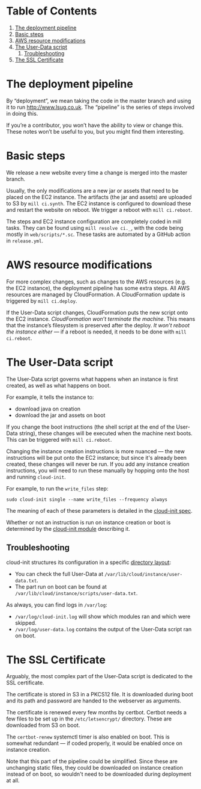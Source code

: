 # Table of Contents

1.  [The deployment pipeline](#org14a2e90)
2.  [Basic steps](#orgc15c5fc)
3.  [AWS resource modifications](#org3941465)
4.  [The User-Data script](#orgbf34438)
    1.  [Troubleshooting](#org3c17d3d)
5.  [The SSL Certificate](#orgdcd4503)


<a id="org14a2e90"></a>

# The deployment pipeline

By “deployment”, we mean taking the code in the master branch and
using it to run <http://www.lsug.co.uk>. The “pipeline” is the series of
steps involved in doing this.

If you’re a contributor, you won’t have the ability to view or change
this. These notes won’t be useful to you, but you might find them
interesting.


<a id="orgc15c5fc"></a>

# Basic steps

We release a new website every time a change is merged into the master
branch.

Usually, the only modifications are a new jar or assets that need to
be placed on the EC2 instance. The artifacts (the jar and assets) are
uploaded to S3 by `mill ci.synth`. The EC2 instance is configured to
download these and restart the website on reboot. We trigger a reboot
with `mill ci.reboot`.

The steps and EC2 instance configuration are completely coded in mill
tasks. They can be found using `mill resolve ci._`, with the code being
mostly in `web/scripts/*.sc`. These tasks are automated by a GitHub
action in `release.yml`.


<a id="org3941465"></a>

# AWS resource modifications

For more complex changes, such as changes to the AWS resources
(e.g. the EC2 instance), the deployment pipeline has some extra steps.
All AWS resources are managed by CloudFormation. A CloudFormation
update is triggered by `mill ci.deploy`.

If the User-Data script changes, CloudFormation puts the new script
onto the EC2 instance. *CloudFormation won’t terminate the
machine*. This means that the instance’s filesystem is preserved after
the deploy. *It won’t reboot the instance either* — if a reboot is
needed, it needs to be done with `mill ci.reboot`.


<a id="orgbf34438"></a>

# The User-Data script

The User-Data script governs what happens when an instance is first
created, as well as what happens on boot.

For example, it tells the instance to:

-   download java on creation
-   download the jar and assets on boot

If you change the boot instructions (the shell script at the end of
the User-Data string), these changes will be executed when the machine
next boots. This can be triggered with `mill ci.reboot`.

Changing the instance creation instructions is more nuanced — the new
instructions will be put onto the EC2 instance; but since it's already
been created, these changes will never be run. If you add any instance
creation instructions, you will need to run these manually by hopping
onto the host and running `cloud-init`.

For example, to run the `write_files` step:

    sudo cloud-init single --name write_files --frequency always

The meaning of each of these parameters is detailed in the [cloud-init
spec](https://readthedocs.org/projects/cloudinit/downloads/pdf/latest/).

Whether or not an instruction is run on instance creation or boot is
determined by the [cloud-init module](https://cloudinit.readthedocs.io/en/latest/topics/modules.html) describing it.


<a id="org3c17d3d"></a>

## Troubleshooting

cloud-init structures its configuration in a specific [directory
layout](https://cloudinit.readthedocs.io/en/latest/topics/dir_layout.html):

-   You can check the full User-Data at `/var/lib/cloud/instance/user-data.txt`.
-   The part run on boot can be found at `/var/lib/cloud/instance/scripts/user-data.txt`.

As always, you can find logs in `/var/log`:

-   `/var/log/cloud-init.log` will show which modules ran and which were skipped.
-   `/var/log/user-data.log` contains the output of the User-Data script ran on boot.


<a id="orgdcd4503"></a>

# The SSL Certificate

Arguably, the most complex part of the User-Data script is dedicated
to the SSL certificate.

The certificate is stored in S3 in a PKCS12 file. It is downloaded
during boot and its path and password are handed to the webserver as
arguments.

The certificate is renewed every few months by certbot. Certbot needs
a few files to be set up in the `/etc/letsencrypt/` directory. These are
downloaded from S3 on boot.

The `certbot-renew` systemctl timer is also enabled on boot. This is
somewhat redundant — if coded properly, it would be enabled once on
instance creation.

Note that this part of the pipeline could be simplified. Since these
are unchanging static files, they could be downloaded on instance
creation instead of on boot, so wouldn't need to be downloaded during
deployment at all.
